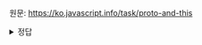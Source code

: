 원문: https://ko.javascript.info/task/proto-and-this

<details>
  <summary>정답</summary>

  rabbit
  this는 프로토타입의 영향을 받지 않고, . 앞의 객체를 따름
  메서드를 찾는 것과 실행하는 것은 다르기 때문
  상속받은 메서드를 찾은 다음에, 실행시키는 부분은 하위 객체에서 실행시킨다.
</details>

